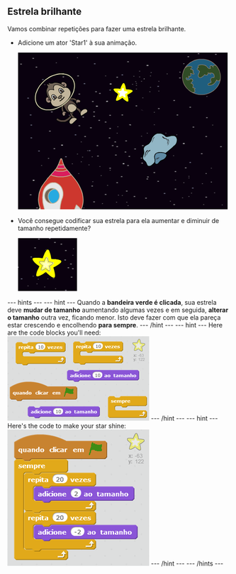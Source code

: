 ## Estrela brilhante

Vamos combinar repetições para fazer uma estrela brilhante.

+ Adicione um ator 'Star1' à sua animação.
    
    ![Adding a star sprite](images/space-star-sprite.png)

+ Você consegue codificar sua estrela para ela aumentar e diminuir de tamanho repetidamente?
    
    ![Testing a shining star](images/space-star-test.png)

\--- hints \--- \--- hint \--- Quando a **bandeira verde é clicada**, sua estrela deve **mudar de tamanho** aumentando algumas vezes e em seguida, **alterar o tamanho** outra vez, ficando menor. Isto deve fazer com que ela pareça estar crescendo e encolhendo **para sempre**. \--- /hint \--- \--- hint \--- Here are the code blocks you'll need: ![Blocks for a shining star](images/space-star-blocks.png) \--- /hint \--- \--- hint \--- Here's the code to make your star shine: ![Code for a shining star](images/space-star-code.png) \--- /hint \--- \--- /hints \---